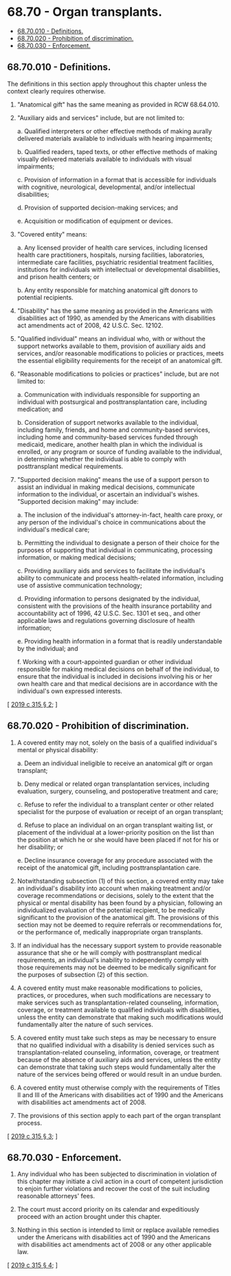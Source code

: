 # 68.70 - Organ transplants.
* [68.70.010 - Definitions.](#6870010---definitions)
* [68.70.020 - Prohibition of discrimination.](#6870020---prohibition-of-discrimination)
* [68.70.030 - Enforcement.](#6870030---enforcement)
## 68.70.010 - Definitions.
The definitions in this section apply throughout this chapter unless the context clearly requires otherwise.

1. "Anatomical gift" has the same meaning as provided in RCW 68.64.010.

2. "Auxiliary aids and services" include, but are not limited to:

    a.  Qualified interpreters or other effective methods of making aurally delivered materials available to individuals with hearing impairments;

    b.  Qualified readers, taped texts, or other effective methods of making visually delivered materials available to individuals with visual impairments;

    c.  Provision of information in a format that is accessible for individuals with cognitive, neurological, developmental, and/or intellectual disabilities;

    d.  Provision of supported decision-making services; and

    e.  Acquisition or modification of equipment or devices.

3. "Covered entity" means:

    a.  Any licensed provider of health care services, including licensed health care practitioners, hospitals, nursing facilities, laboratories, intermediate care facilities, psychiatric residential treatment facilities, institutions for individuals with intellectual or developmental disabilities, and prison health centers; or

    b.  Any entity responsible for matching anatomical gift donors to potential recipients.

4. "Disability" has the same meaning as provided in the Americans with disabilities act of 1990, as amended by the Americans with disabilities act amendments act of 2008, 42 U.S.C. Sec. 12102.

5. "Qualified individual" means an individual who, with or without the support networks available to them, provision of auxiliary aids and services, and/or reasonable modifications to policies or practices, meets the essential eligibility requirements for the receipt of an anatomical gift.

6. "Reasonable modifications to policies or practices" include, but are not limited to:

    a.  Communication with individuals responsible for supporting an individual with postsurgical and posttransplantation care, including medication; and

    b.  Consideration of support networks available to the individual, including family, friends, and home and community-based services, including home and community-based services funded through medicaid, medicare, another health plan in which the individual is enrolled, or any program or source of funding available to the individual, in determining whether the individual is able to comply with posttransplant medical requirements.

7. "Supported decision making" means the use of a support person to assist an individual in making medical decisions, communicate information to the individual, or ascertain an individual's wishes. "Supported decision making" may include:

    a.  The inclusion of the individual's attorney-in-fact, health care proxy, or any person of the individual's choice in communications about the individual's medical care;

    b.  Permitting the individual to designate a person of their choice for the purposes of supporting that individual in communicating, processing information, or making medical decisions;

    c.  Providing auxiliary aids and services to facilitate the individual's ability to communicate and process health-related information, including use of assistive communication technology;

    d.  Providing information to persons designated by the individual, consistent with the provisions of the health insurance portability and accountability act of 1996, 42 U.S.C. Sec. 1301 et seq., and other applicable laws and regulations governing disclosure of health information;

    e.  Providing health information in a format that is readily understandable by the individual; and

    f.  Working with a court-appointed guardian or other individual responsible for making medical decisions on behalf of the individual, to ensure that the individual is included in decisions involving his or her own health care and that medical decisions are in accordance with the individual's own expressed interests.

\[ [2019 c 315 § 2](http://lawfilesext.leg.wa.gov/biennium/2019-20/Pdf/Bills/Session%20Laws/Senate/5405-S.SL.pdf?cite=2019%20c%20315%20§%202); \]

## 68.70.020 - Prohibition of discrimination.
1. A covered entity may not, solely on the basis of a qualified individual's mental or physical disability:

    a.  Deem an individual ineligible to receive an anatomical gift or organ transplant;

    b.  Deny medical or related organ transplantation services, including evaluation, surgery, counseling, and postoperative treatment and care;

    c.  Refuse to refer the individual to a transplant center or other related specialist for the purpose of evaluation or receipt of an organ transplant;

    d.  Refuse to place an individual on an organ transplant waiting list, or placement of the individual at a lower-priority position on the list than the position at which he or she would have been placed if not for his or her disability; or

    e.  Decline insurance coverage for any procedure associated with the receipt of the anatomical gift, including posttransplantation care.

2. Notwithstanding subsection (1) of this section, a covered entity may take an individual's disability into account when making treatment and/or coverage recommendations or decisions, solely to the extent that the physical or mental disability has been found by a physician, following an individualized evaluation of the potential recipient, to be medically significant to the provision of the anatomical gift. The provisions of this section may not be deemed to require referrals or recommendations for, or the performance of, medically inappropriate organ transplants.

3. If an individual has the necessary support system to provide reasonable assurance that she or he will comply with posttransplant medical requirements, an individual's inability to independently comply with those requirements may not be deemed to be medically significant for the purposes of subsection (2) of this section.

4. A covered entity must make reasonable modifications to policies, practices, or procedures, when such modifications are necessary to make services such as transplantation-related counseling, information, coverage, or treatment available to qualified individuals with disabilities, unless the entity can demonstrate that making such modifications would fundamentally alter the nature of such services.

5. A covered entity must take such steps as may be necessary to ensure that no qualified individual with a disability is denied services such as transplantation-related counseling, information, coverage, or treatment because of the absence of auxiliary aids and services, unless the entity can demonstrate that taking such steps would fundamentally alter the nature of the services being offered or would result in an undue burden.

6. A covered entity must otherwise comply with the requirements of Titles II and III of the Americans with disabilities act of 1990 and the Americans with disabilities act amendments act of 2008.

7. The provisions of this section apply to each part of the organ transplant process.

\[ [2019 c 315 § 3](http://lawfilesext.leg.wa.gov/biennium/2019-20/Pdf/Bills/Session%20Laws/Senate/5405-S.SL.pdf?cite=2019%20c%20315%20§%203); \]

## 68.70.030 - Enforcement.
1. Any individual who has been subjected to discrimination in violation of this chapter may initiate a civil action in a court of competent jurisdiction to enjoin further violations and recover the cost of the suit including reasonable attorneys' fees.

2. The court must accord priority on its calendar and expeditiously proceed with an action brought under this chapter.

3. Nothing in this section is intended to limit or replace available remedies under the Americans with disabilities act of 1990 and the Americans with disabilities act amendments act of 2008 or any other applicable law.

\[ [2019 c 315 § 4](http://lawfilesext.leg.wa.gov/biennium/2019-20/Pdf/Bills/Session%20Laws/Senate/5405-S.SL.pdf?cite=2019%20c%20315%20§%204); \]

